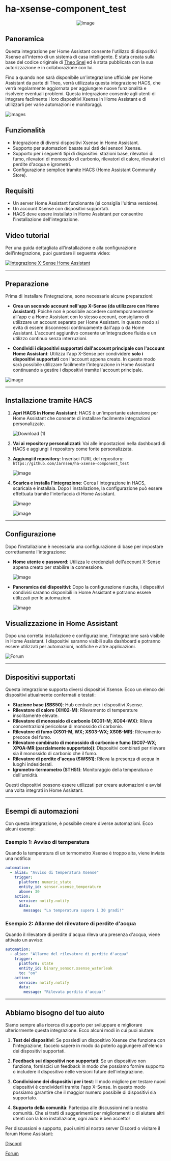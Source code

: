 # ha-xsense-component_test

<p align="center">
<img src="https://github.com/user-attachments/assets/8e05446e-bc14-4a21-9f6d-8e9f9defd630" alt="Image">
</p>

## Panoramica
Questa integrazione per Home Assistant consente l'utilizzo di dispositivi Xsense all'interno di un sistema di casa intelligente. È stata creata sulla base del codice originale di [Theo Snel](https://github.com/theosnel/homeassistant-core/tree/xsense/homeassistant/components/xsense) ed è stata pubblicata con la sua autorizzazione e in collaborazione con lui.

Fino a quando non sarà disponibile un'integrazione ufficiale per Home Assistant da parte di Theo, verrà utilizzata questa integrazione HACS, che verrà regolarmente aggiornata per aggiungere nuove funzionalità e risolvere eventuali problemi. Questa integrazione consente agli utenti di integrare facilmente i loro dispositivi Xsense in Home Assistant e di utilizzarli per varie automazioni e monitoraggi.

![images](https://github.com/Elwinmage/ha-xsense-component/assets/15807572/c49a97f2-5e10-4129-82bc-1d647adc0895)

## Funzionalità
- Integrazione di diversi dispositivi Xsense in Home Assistant.
- Supporto per automazioni basate sui dati dei sensori Xsense.
- Supporto per i seguenti tipi di dispositivi: stazioni base, rilevatori di fumo, rilevatori di monossido di carbonio, rilevatori di calore, rilevatori di perdite d'acqua e igrometri.
- Configurazione semplice tramite HACS (Home Assistant Community Store).

## Requisiti
- Un server Home Assistant funzionante (si consiglia l'ultima versione).
- Un account Xsense con dispositivi supportati.
- HACS deve essere installato in Home Assistant per consentire l'installazione dell'integrazione.

## Video tutorial
Per una guida dettagliata all'installazione e alla configurazione dell'integrazione, puoi guardare il seguente video:

[![Integrazione X-Sense Home Assistant](https://img.youtube.com/vi/3CCKK-qX-YA/0.jpg)](https://www.youtube.com/watch?v=3CCKK-qX-YA)

____________________________________________________________

## Preparazione
Prima di installare l'integrazione, sono necessarie alcune preparazioni:

- **Crea un secondo account nell'app X-Sense (da utilizzare con Home Assistant)**: Poiché non è possibile accedere contemporaneamente all'app e a Home Assistant con lo stesso account, consigliamo di utilizzare un account separato per Home Assistant. In questo modo si evita di essere disconnessi continuamente dall'app o da Home Assistant. L'account aggiuntivo consente un'integrazione fluida e un utilizzo continuo senza interruzioni.

- **Condividi i dispositivi supportati dall'account principale con l'account Home Assistant**: Utilizza l'app X-Sense per condividere **solo i dispositivi supportati** con l'account appena creato. In questo modo sarà possibile utilizzare facilmente l'integrazione in Home Assistant continuando a gestire i dispositivi tramite l'account principale.

![image](https://github.com/Elwinmage/ha-xsense-component/assets/15807572/9cc18693-5f37-49c5-a67d-22602fa7eef5)

____________________________________________________________

## Installazione tramite HACS
1. **Apri HACS in Home Assistant**:
   HACS è un'importante estensione per Home Assistant che consente di installare facilmente integrazioni personalizzate.

   ![Download (1)](https://github.com/Elwinmage/ha-xsense-component/assets/15807572/3220c686-f53f-4766-9523-e3272a6ff104)

2. **Vai ai repository personalizzati**:
   Vai alle impostazioni nella dashboard di HACS e aggiungi il repository come fonte personalizzata.

3. **Aggiungi il repository**:
   Inserisci l'URL del repository: `https://github.com/Jarnsen/ha-xsense-component_test`

   ![image](https://github.com/Elwinmage/ha-xsense-component/assets/15807572/48c23cf0-a212-4889-8d08-f995ff2fd5d7)

4. **Scarica e installa l'integrazione**:
   Cerca l'integrazione in HACS, scaricala e installala. Dopo l'installazione, la configurazione può essere effettuata tramite l'interfaccia di Home Assistant.

   ![image](https://github.com/Elwinmage/ha-xsense-component/assets/15807572/5bd2d567-6568-47c5-a45e-6af7228ff30e)
   
   ![image](https://github.com/Elwinmage/ha-xsense-component/assets/15807572/33cd7bfa-eec2-44f5-af30-4f21269f0081)

____________________________________________________________

## Configurazione
Dopo l'installazione è necessaria una configurazione di base per impostare correttamente l'integrazione:
- **Nome utente e password**: Utilizza le credenziali dell'account X-Sense appena creato per stabilire la connessione.

    ![image](https://github.com/Elwinmage/ha-xsense-component/assets/15807572/48c5e923-a6a0-4a47-8f26-8ef3954ea34b)
  
- **Panoramica dei dispositivi**: Dopo la configurazione riuscita, i dispositivi condivisi saranno disponibili in Home Assistant e potranno essere utilizzati per le automazioni.

    ![image](https://github.com/Elwinmage/ha-xsense-component/assets/15807572/42b33b6b-ecd9-45f6-99fc-314a0abd9bbe)
## Visualizzazione in Home Assistant
Dopo una corretta installazione e configurazione, l'integrazione sarà visibile in Home Assistant. I dispositivi saranno visibili sulla dashboard e potranno essere utilizzati per automazioni, notifiche e altre applicazioni.


![Forum](https://github.com/Elwinmage/ha-xsense-component/assets/15807572/2d271b78-39d9-4bbd-837d-8593cf1933bd)

____________________________________________________________

## Dispositivi supportati
Questa integrazione supporta diversi dispositivi Xsense. Ecco un elenco dei dispositivi attualmente confermati e testati:
- **Stazione base (SBS50)**: Hub centrale per i dispositivi Xsense.
- **Rilevatore di calore (XH02-M)**: Rilevamento di temperature insolitamente elevate.
- **Rilevatore di monossido di carbonio (XC01-M; XC04-WX)**: Rileva concentrazioni pericolose di monossido di carbonio.
- **Rilevatore di fumo (XS01-M, WX; XS03-WX; XS0B-MR)**: Rilevamento precoce del fumo.
- **Rilevatore combinato di monossido di carbonio e fumo (SC07-WX; XP0A-MR (parzialmente supportato))**: Dispositivi combinati per rilevare sia il monossido di carbonio che il fumo.
- **Rilevatore di perdite d'acqua (SWS51)**: Rileva la presenza di acqua in luoghi indesiderati.
- **Igrometro-termometro (STH51)**: Monitoraggio della temperatura e dell'umidità.

Questi dispositivi possono essere utilizzati per creare automazioni e avvisi una volta integrati in Home Assistant.

____________________________________________________________

## Esempi di automazioni
Con questa integrazione, è possibile creare diverse automazioni. Ecco alcuni esempi:

### Esempio 1: Avviso di temperatura
Quando la temperatura di un termometro Xsense è troppo alta, viene inviata una notifica:

```yaml
automation:
  - alias: "Avviso di temperatura Xsense"
    trigger:
      platform: numeric_state
      entity_id: sensor.xsense_temperature
      above: 30
    action:
      service: notify.notify
      data:
        message: "La temperatura supera i 30 gradi!"
```

### Esempio 2: Allarme del rilevatore di perdite d'acqua
Quando il rilevatore di perdite d'acqua rileva una presenza d'acqua, viene attivato un avviso:

```yaml
automation:
  - alias: "Allarme del rilevatore di perdite d'acqua"
    trigger:
      platform: state
      entity_id: binary_sensor.xsense_waterleak
      to: "on"
    action:
      service: notify.notify
      data:
        message: "Rilevata perdita d'acqua!"
```

____________________________________________________________

## Abbiamo bisogno del tuo aiuto
Siamo sempre alla ricerca di supporto per sviluppare e migliorare ulteriormente questa integrazione. Ecco alcuni modi in cui puoi aiutare:

1. **Test dei dispositivi**: Se possiedi un dispositivo Xsense che funziona con l'integrazione, faccelo sapere in modo da poterlo aggiungere all'elenco dei dispositivi supportati.

2. **Feedback sui dispositivi non supportati**: Se un dispositivo non funziona, forniscici un feedback in modo che possiamo fornire supporto o includere il dispositivo nelle versioni future dell'integrazione.

3. **Condivisione dei dispositivi per i test**: Il modo migliore per testare nuovi dispositivi è condividerli tramite l'app X-Sense. In questo modo possiamo garantire che il maggior numero possibile di dispositivi sia supportato.

4. **Supporto della comunità**: Partecipa alle discussioni nella nostra comunità. Che si tratti di suggerimenti per miglioramenti o di aiutare altri utenti con la loro installazione, ogni aiuto è ben accetto!

Per discussioni e supporto, puoi unirti al nostro server Discord o visitare il forum Home Assistant:

[Discord](https://discord.gg/5phHHgGb3V)

[Forum](https://community.home-assistant.io/t/x-sense-security-is-it-possible-to-create-an-integration/534119/110)



